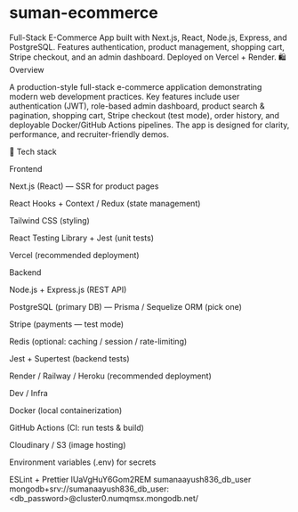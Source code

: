# suman-ecommerce
Full-Stack E-Commerce App built with Next.js, React, Node.js, Express, and PostgreSQL. Features authentication, product management, shopping cart, Stripe checkout, and an admin dashboard. Deployed on Vercel + Render.
🛍️ Overview

A production-style full-stack e-commerce application demonstrating modern web development practices.
Key features include user authentication (JWT), role-based admin dashboard, product search & pagination, shopping cart, Stripe checkout (test mode), order history, and deployable Docker/GitHub Actions pipelines. The app is designed for clarity, performance, and recruiter-friendly demos.

🧰 Tech stack

Frontend

Next.js (React) — SSR for product pages

React Hooks + Context / Redux (state management)

Tailwind CSS (styling)

React Testing Library + Jest (unit tests)

Vercel (recommended deployment)

Backend

Node.js + Express.js (REST API)

PostgreSQL (primary DB) — Prisma / Sequelize ORM (pick one)

Stripe (payments — test mode)

Redis (optional: caching / session / rate-limiting)

Jest + Supertest (backend tests)

Render / Railway / Heroku (recommended deployment)

Dev / Infra

Docker (local containerization)

GitHub Actions (CI: run tests & build)

Cloudinary / S3 (image hosting)

Environment variables (.env) for secrets

ESLint + Prettier
lUaVgHuY6Gom2REM
sumanaayush836_db_user
mongodb+srv://sumanaayush836_db_user:<db_password>@cluster0.numqmsx.mongodb.net/